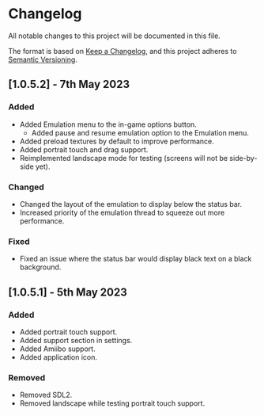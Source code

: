 # Changelog
All notable changes to this project will be documented in this file.

The format is based on [Keep a Changelog](https://keepachangelog.com/en/1.0.0/),
and this project adheres to [Semantic Versioning](https://semver.org/spec/v2.0.0.html).

## [1.0.5.2] - 7th May 2023
### Added
- Added Emulation menu to the in-game options button.
  - Added pause and resume emulation option to the Emulation menu.
- Added preload textures by default to improve performance.
- Added portrait touch and drag support.
- Reimplemented landscape mode for testing (screens will not be side-by-side yet).

### Changed
- Changed the layout of the emulation to display below the status bar.
- Increased priority of the emulation thread to squeeze out more performance.

### Fixed
- Fixed an issue where the status bar would display black text on a black background.

## [1.0.5.1] - 5th May 2023
### Added
- Added portrait touch support.
- Added support section in settings.
- Added Amiibo support.
- Added application icon.

### Removed
- Removed SDL2.
- Removed landscape while testing portrait touch support.
